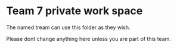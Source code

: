 # Team 7 private work space

The named tream can use this folder as they wish.

Please dont change anything here unless you are part of this team.